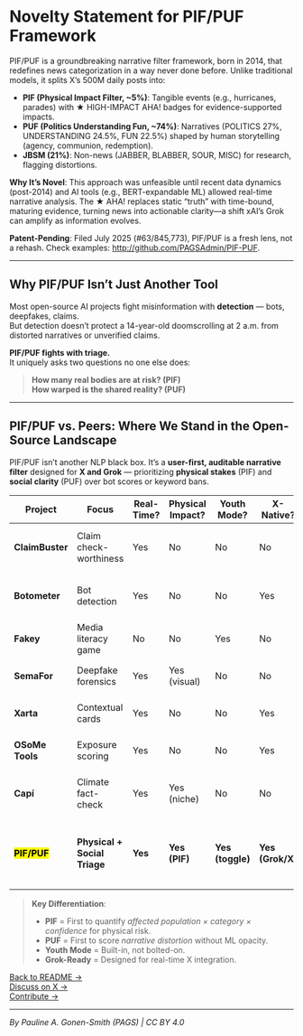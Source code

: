 # Novelty Statement for PIF/PUF Framework

PIF/PUF is a groundbreaking narrative filter framework, born in 2014, that redefines news categorization in a way never done before. Unlike traditional models, it splits X’s 500M daily posts into:
- **PIF (Physical Impact Filter, ~5%)**: Tangible events (e.g., hurricanes, parades) with ★ HIGH-IMPACT AHA! badges for evidence-supported impacts.
- **PUF (Politics Understanding Fun, ~74%)**: Narratives (POLITICS 27%, UNDERSTANDING 24.5%, FUN 22.5%) shaped by human storytelling (agency, communion, redemption).
- **JBSM (21%)**: Non-news (JABBER, BLABBER, SOUR, MISC) for research, flagging distortions.

**Why It’s Novel**: This approach was unfeasible until recent data dynamics (post-2014) and AI tools (e.g., BERT-expandable ML) allowed real-time narrative analysis. The ★ AHA! replaces static “truth” with time-bound, maturing evidence, turning news into actionable clarity—a shift xAI’s Grok can amplify as information evolves.

**Patent-Pending**: Filed July 2025 (#63/845,773), PIF/PUF is a fresh lens, not a rehash. Check examples: http://github.com/PAGSAdmin/PIF-PUF.

---

## Why PIF/PUF Isn’t Just Another Tool

Most open-source AI projects fight misinformation with **detection** — bots, deepfakes, claims.  
But detection doesn’t protect a 14-year-old doomscrolling at 2 a.m. from distorted narratives or unverified claims.

**PIF/PUF fights with triage.**  
It uniquely asks two questions no one else does:

> **How many real bodies are at risk? (PIF)**  
> **How warped is the shared reality? (PUF)**

---

## PIF/PUF vs. Peers: Where We Stand in the Open-Source Landscape

PIF/PUF isn’t another NLP black box. It’s a **user-first, auditable narrative filter** designed for **X and Grok** — prioritizing **physical stakes** (PIF) and **social clarity** (PUF) over bot scores or keyword bans.

| Project | Focus | Real-Time? | Physical Impact? | Youth Mode? | X-Native? | Open-Source | PIF/PUF Edge |
|--------|-------|------------|------------------|-------------|-----------|-------------|--------------|
| **ClaimBuster** | Claim check-worthiness | Yes | No | No | No | Yes | Lacks population impact; no triage |
| **Botometer** | Bot detection | Yes | No | No | Yes | Yes | Ignores narrative harm; no PUF |
| **Fakey** | Media literacy game | No | No | Yes | No | Yes | Training only — not filtering |
| **SemaFor** | Deepfake forensics | Yes | Yes (visual) | No | No | Yes | No social clarity layer |
| **Xarta** | Contextual cards | Yes | No | No | Yes | Yes | No urgency scoring |
| **OSoMe Tools** | Exposure scoring | Yes | No | No | Yes | Yes | No physical risk model |
| **Capí** | Climate fact-check | Yes | Yes (niche) | No | No | Yes | Domain-locked; no general PUF |
| <mark>**PIF/PUF**</mark> | **Physical + Social Triage** | **Yes** | **Yes (PIF)** | **Yes (toggle)** | **Yes (Grok/X)** | **Yes (CC BY 4.0)** | **Only framework with dual scoring + youth shield** |

> **Key Differentiation**:  
> - **PIF** = First to quantify *affected population × category × confidence* for physical risk.  
> - **PUF** = First to score *narrative distortion* without ML opacity.  
> - **Youth Mode** = Built-in, not bolted-on.  
> - **Grok-Ready** = Designed for real-time X integration.

[Back to README →](../README.md)  
[Discuss on X →](https://x.com/@PIFPUFbyPAGS)  
[Contribute →](https://github.com/PAGSAdmin/PIF-PUF/issues)

---
*By Pauline A. Gonen-Smith (PAGS) | CC BY 4.0*

